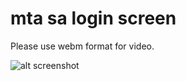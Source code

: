 # mta sa login screen
Please use webm format for video.

![alt screenshot](https://github.com/ala-zul/sparrow-login-screen/blob/main/Screenshot/loginscreen.jpg?raw=true)
